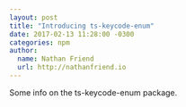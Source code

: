 ```yaml
---
layout: post
title: "Introducing ts-keycode-enum"
date: 2017-02-13 11:28:00 -0300
categories: npm
author:
  name: Nathan Friend
  url: http://nathanfriend.io
---
```


<p>Some info on the ts-keycode-enum package.</p>


